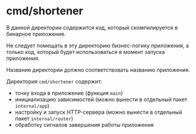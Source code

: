 # cmd/shortener

В данной директории содержится код, который скомпилируется в бинарное приложение.

Не следует помещать в эту директорию бизнес-логику приложения, а только код, который будет использоваться в момент запуска приложения.

Название директории должно соответствовать названию приложения.

Директория `cmd/shortener` содержит:
- точку входа в приложение (функция `main`)
- инициализацию зависимостей (можно вынести в отдельный пакет `internal/app`)
- настройку и запуск HTTP-сервера (можно вынести в отдельный пакет `internal/router`)
- обработку сигналов завершения работы приложения
